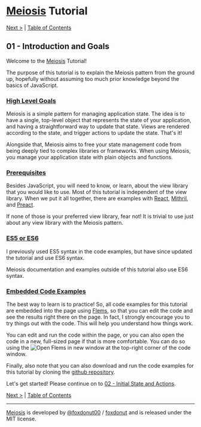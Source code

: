 # [Meiosis](https://meiosis.js.org) Tutorial

[Next >](02-initial-state-and-actions.html) | [Table of Contents](toc.html)

## 01 - Introduction and Goals

Welcome to the [Meiosis](https://meiosis.js.org) Tutorial!

The purpose of this tutorial is to explain the Meiosis pattern from the ground up, hopefully
without assuming too much prior knowledge beyond the basics of JavaScript.

<a name="high_level_goals"></a>
### [High Level Goals](#high_level_goals)

Meiosis is a simple pattern for managing application state. The idea is to have a single,
top-level object that represents the state of your application, and having a straightforward
way to update that state. Views are rendered according to the state, and trigger actions
to update the state. That's it!

Alongside that, Meiosis aims to free your state management code from being deeply tied to
complex libraries or frameworks. When using Meiosis, you manage your application state with
plain objects and functions.

<a name="prerequisites"></a>
### [Prerequisites](#prerequisites)

Besides JavaScript, you will need to know, or learn, about the view library that you would
like to use. Most of this tutorial is independent of the view library. When we put it all
together, there are examples with [React](https://reactjs.org),
[Mithril](http://mithril.js.org), and [Preact](https://preactjs.com).

If none of those is your preferred view library, fear not! It is trivial to use just about
any view library with the Meiosis pattern.

<a name="es5_or_es6"></a>
### [ES5 or ES6](#es5_or_es6)

I previously used ES5 syntax in the code examples, but have since updated the tutorial and use ES6
syntax.

Meiosis documentation and examples outside of this tutorial also use ES6 syntax.

<a name="embedded_code_examples"></a>
### [Embedded Code Examples](#embedded_code_examples)

The best way to learn is to practice! So, all code examples for this tutorial are embedded
into the page using [Flems](https://github.com/porsager/flems), so that you can edit the
code and see the results right there on the page. In fact, I strongly encourage you to try
things out with the code. This will help you understand how things work.

You can edit and run the code within the page, or you can also open the code in a new,
full-sized page if that is more comfortable. You can do so using the
![Open Flems in new window](flems-open-in-new-window.png) at the top-right corner of the
code window.

Finally, also note that you can also download and run the code examples for this tutorial
by cloning the [github repository](https://github.com/foxdonut/meiosis).

Let's get started! Please continue on to
[02 - Initial State and Actions](02-initial-state-and-actions.html).

[Next >](02-initial-state-and-actions.html) | [Table of Contents](toc.html)

-----

[Meiosis](https://meiosis.js.org) is developed by [@foxdonut00](http://twitter.com/foxdonut00) / [foxdonut](https://github.com/foxdonut) and is released under the MIT license.
